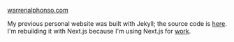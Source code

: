 [warrenalphonso.com](https://www.warrenalphonso.com/)

My previous personal website was built with Jekyll; the source code is [here](
https://github.com/warrenalphonso/warrenalphonso.github.io). I'm rebuilding it
with Next.js because I'm using Next.js for [work](https://mealt.app/).

